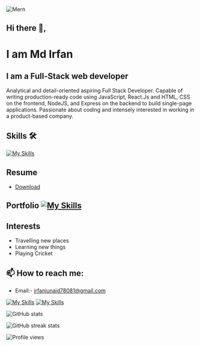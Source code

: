 ![Mern](https://user-images.githubusercontent.com/97781422/185549684-8443257c-c202-440f-b506-6993049e941f.jpg)

## Hi there 👋, 

# I am Md Irfan

## I am a Full-Stack web developer

Analytical and detail-oriented aspiring Full Stack Developer. Capable of writing production-ready code using JavaScript, React.Js and HTML, CSS on the frontend, NodeJS, and Express on the backend to build single-page applications. Passionate about coding and intensely interested in working in a product-based company.

## Skills 🛠️
[![My Skills](https://skills.thijs.gg/icons?i=react,redux,nodejs,mongodb,js,expressjs,html,css,tailwind,materialui,sass,ts&theme=light)](https://skills.thijs.gg)

## Resume 
- <a href='https://drive.google.com/file/d/1SwW9H_IcdjYjSgYPhKlbnVzXQs4P3rgY/view?usp=sharing'> Download </a>

## Portfolio [![My Skills](https://skillicons.dev/icons?i=netlify&theme=light)]( https://portfoli-md-irfan.netlify.app/)

## Interests 
- Travelling new places
- Learning new things
- Playing Cricket

## 📫 How to reach me: 
- Email:- irfanjunaid78081@gmail.com 

[![My Skills](https://skillicons.dev/icons?i=github&theme=light)](https://github.com/Md-Irfan-FullStackDeveloper)   [![My Skills](https://skillicons.dev/icons?i=linkedin&theme=light)](https://www.linkedin.com/in/md-irfan-835202221/)

![GitHub stats](https://github-readme-stats.vercel.app/api?username=Md-Irfan-FullStackDeveloper&show_icons=true)  

![GitHub streak stats](https://github-readme-streak-stats.herokuapp.com/?user=Md-Irfan-FullStackDeveloper)  

![Profile views](https://gpvc.arturio.dev/Md-Irfan-FullStackDeveloper)  
